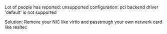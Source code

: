Lot of people has reported: unsupported configuration: pci backend driver 'default' is not supported

Solution: Remove your NIC like virtio and passtrough your own netwerk card like realtec